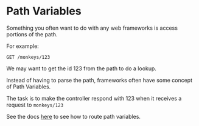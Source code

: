 # Path Variables

Something you often want to do with any web frameworks is access portions of the path.

For example:

```GET /monkeys/123```

We may want to get the id 123 from the path to do a lookup. 

Instead of having to parse the path, frameworks often have some concept of Path Variables.

The task is to make the controller respond with 123 when it receives a request to `monkeys/123`

See the docs [here](https://docs.micronaut.io/latest/guide/#_uri_path_variables) to see how to route path variables.